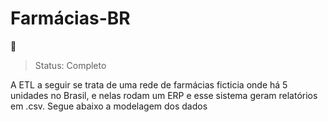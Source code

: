 <h1>Farmácias-BR</h1> 🏪

> Status: Completo

A ETL a seguir se trata de uma rede de farmácias ficticia onde há 5 unidades no Brasil, e nelas rodam um ERP e esse sistema geram relatórios em .csv. Segue abaixo a modelagem dos dados
